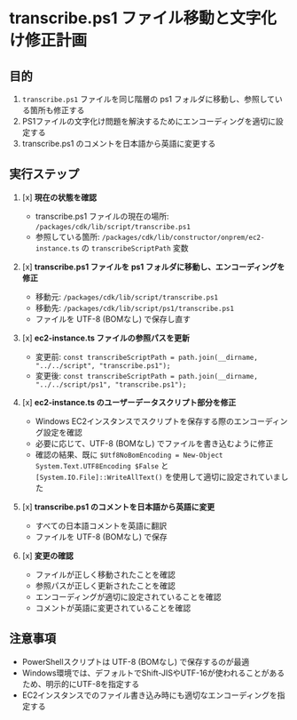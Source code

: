 # transcribe.ps1 ファイル移動と文字化け修正計画

## 目的
1. `transcribe.ps1` ファイルを同じ階層の ps1 フォルダに移動し、参照している箇所も修正する
2. PS1ファイルの文字化け問題を解決するためにエンコーディングを適切に設定する
3. transcribe.ps1 のコメントを日本語から英語に変更する

## 実行ステップ

1. [x] **現在の状態を確認**
   - transcribe.ps1 ファイルの現在の場所: `/packages/cdk/lib/script/transcribe.ps1`
   - 参照している箇所: `/packages/cdk/lib/constructor/onprem/ec2-instance.ts` の `transcribeScriptPath` 変数

2. [x] **transcribe.ps1 ファイルを ps1 フォルダに移動し、エンコーディングを修正**
   - 移動元: `/packages/cdk/lib/script/transcribe.ps1`
   - 移動先: `/packages/cdk/lib/script/ps1/transcribe.ps1`
   - ファイルを UTF-8 (BOMなし) で保存し直す

3. [x] **ec2-instance.ts ファイルの参照パスを更新**
   - 変更前: `const transcribeScriptPath = path.join(__dirname, "../../script", "transcribe.ps1");`
   - 変更後: `const transcribeScriptPath = path.join(__dirname, "../../script/ps1", "transcribe.ps1");`

4. [x] **ec2-instance.ts のユーザーデータスクリプト部分を修正**
   - Windows EC2インスタンスでスクリプトを保存する際のエンコーディング設定を確認
   - 必要に応じて、UTF-8 (BOMなし) でファイルを書き込むように修正
   - 確認の結果、既に `$Utf8NoBomEncoding = New-Object System.Text.UTF8Encoding $False` と `[System.IO.File]::WriteAllText()` を使用して適切に設定されていました

5. [x] **transcribe.ps1 のコメントを日本語から英語に変更**
   - すべての日本語コメントを英語に翻訳
   - ファイルを UTF-8 (BOMなし) で保存

6. [x] **変更の確認**
   - ファイルが正しく移動されたことを確認
   - 参照パスが正しく更新されたことを確認
   - エンコーディングが適切に設定されていることを確認
   - コメントが英語に変更されていることを確認

## 注意事項
- PowerShellスクリプトは UTF-8 (BOMなし) で保存するのが最適
- Windows環境では、デフォルトでShift-JISやUTF-16が使われることがあるため、明示的にUTF-8を指定する
- EC2インスタンスでのファイル書き込み時にも適切なエンコーディングを指定する
